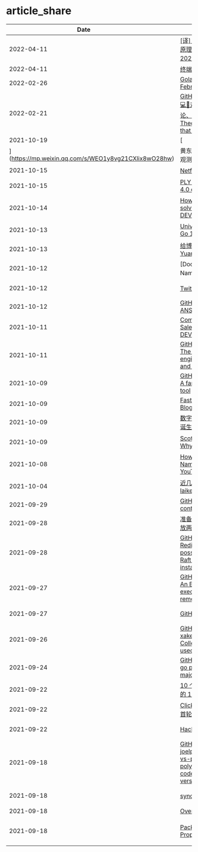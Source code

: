 # article_share

| Date &nbsp; &nbsp; &nbsp; &nbsp; &nbsp; |  Article   | Desc  |
| ---- |  ----  | ----  |
| 2022-04-11 | [[译] NAT 穿透是如何工作的：技术原理及企业级实践（Tailscale, 2020）](http://arthurchiao.art/blog/how-nat-traversal-works-zh/)  | [译] NAT 穿透是如何工作的：技术原理及企业级实践（Tailscale, 2020） |
| 2022-04-11 | [终端的困境与 Warp 的野心](https://2d2d.io/s2/warp/)  | 终端的困境与 Warp 的野心 |
| 2022-02-26 | [Golang Weekly Issue 401: February 25, 2022](https://golangweekly.com/issues/401)  | Golang Weekly 401 |
| 2022-02-21 | [GitHub - nusr/hacker-laws-zh: 💻📖对开发人员有用的定律、理论、原则和模式。(Laws, Theories, Principles and Patterns that developers will find useful.)](https://github.com/nusr/hacker-laws-zh)  | 对开发人员有用的定律、理论、原则和模式。(Laws, Theories, Principles and Patterns that developers will find useful.) |
| 2021-10-19 | [
](https://mp.weixin.qq.com/s/WEO1y8vg21CXlix8wO28hw)  | 黄东旭结合 tidb 的例子讲软件的可观测性和可交互性 |
| 2021-10-15 | [Netflix实用API设计(上)](https://xie.infoq.cn/article/9177627e96925ef1bd53ee01c?utm_source=rss&utm_medium=article)  | 在pb中使用FieldMask实现选择字段功能 |
| 2021-10-15 | [PLY (Python Lex-Yacc) — ply 4.0 documentation](https://ply.readthedocs.io/en/latest/ply.html)  | Python中Lex和Yacc的实现，挺有意思，不需要generate |
| 2021-10-14 | [How to improve your problem-solving (and analysis) skills - DEV Community](https://dev.to/30mp/how-to-improve-your-problem-solving-and-analysis-skills-4mfi)  | 如何提高分析问题和解决问题的技能 |
| 2021-10-13 | [Universal macOS binaries with Go 1.16 - DEV Community](https://dev.to/thewraven/universal-macos-binaries-with-go-1-16-3mm3)  | 使用 lipo 工具创建适用于 amd64 和 arm64 的通用的 go 二进制文件 |
| 2021-10-13 | [给博客文章自动生成分享图 - Yuanji's Blog](https://blog.gimo.me/posts/auto-generating-cover-for-post/)  | 自动生成包含文章信息的图片 |
| 2021-10-12 | [Docker基础技术：Linux Namespace（上） | 酷 壳 - CoolShell](https://coolshell.cn/articles/17010.html)  | Linux Namespace技术 |
| 2021-10-12 | [Twitch 收益排行榜](https://twitch.pages.dev/zh-CN/)  | 过去两年，在 twitch 上有近百位收入百万美元的UP主 |
| 2021-10-12 | [GitHub - wader/ansisvg: Convert ANSI output to SVG](https://github.com/wader/ansisvg)  | 将ANSI转成SVG |
| 2021-10-11 | [Composite Requests in Salesforce Are a Great Idea - DEV Community](https://dev.to/johnjvester/composite-requests-in-salesforce-are-a-great-idea-17lj)  | 在 salesforce 中使用请求合并功能，可以有效减少请求时间 |
| 2021-10-11 | [GitHub - goplus/gop: GoPlus - The Go+ language for engineering, STEM education, and data science](https://github.com/goplus/gop)  | 一个静态类型，完成兼容 go ，脚本语言风格的 Go+ 语言 |
| 2021-10-09 | [GitHub - louislam/uptime-kuma: A fancy self-hosted monitoring tool](https://github.com/louislam/uptime-kuma)  | 一款网站监控工具，支持生成 status 页面 |
| 2021-10-09 | [Faster time parsing · Phil Pearl's Blog](https://philpearl.github.io/post/perf_time/)  | Go 中更快的时间解析 |
| 2021-10-09 | [数字存储完全指南 01：储存设备的诞生与历史 - 少数派](https://sspai.com/post/68711)  | 存储介质的演变历史 |
| 2021-10-09 | [Scott Meyers - CPU Caches and Why You care on Vimeo](https://vimeo.com/97337258)  | 讲述什么是CPU缓存，以及你为什么要关心它 |
| 2021-10-08 | [How a DNS Server (Domain Name System) works. - YouTube](https://youtu.be/mpQZVYPuDGU)  | 6分钟视频讲述什么是dns，以及它是如何工作的 |
| 2021-10-04 | [近几年我在职场踩过的坑 - laike9m's blog](https://laike9m.com/blog/jin-ji-nian-wo-zai-zhi-chang-cai-guo-de-keng,143/)  | 笔者分享在 Google 工作过程中的一些职场感悟 |
| 2021-09-29 | [GitHub - containers/youki: A container runtime written in Rust](https://github.com/containers/youki)  | 一个用 rust 实现的容器运行时 |
| 2021-09-28 | [准备写一系列 SEO 相关的文章，先放两篇各位瞧瞧 - V2EX](https://www.v2ex.com/t/804977)  | V2ex上关于 SEO 的一篇指南文章 |
| 2021-09-28 | [GitHub - RedisLabs/redisraft: A Redis Module that make it possible to create a consistent Raft cluster from multiple Redis instances.](https://github.com/RedisLabs/redisraft)  | 一个实现了 Raft 共识算法的强一致性 Redis 集群方案 |
| 2021-09-27 | [GitHub - AhmadWaleed/chore: An Elegant and simple tool for executing common tasks on remote servers.](https://github.com/AhmadWaleed/chore)  | 一个 Go 写的远程命令执行器，可以用于部署服务 |
| 2021-09-27 | [GitHub - tom-doerr/zsh_codex](https://github.com/tom-doerr/zsh_codex)  | 使用 ZSH 插件在命令行中启用 OpenAI's powerful Codex AI 能力 |
| 2021-09-26 | [GitHub - xakep666/unusual_generics: Collection of unusual generics usecases in Go](https://github.com/xakep666/unusual_generics)  | Go Unusual Generics |
| 2021-09-24 | [GitHub - kardianos/service: Run go programs as a service on major platforms.](https://github.com/kardianos/service)  | 跨平台守护进程注册 |
| 2021-09-22 | [10 个角度分析软件工程师应该知道的 100 件事-InfoQ](https://www.infoq.cn/article/YTcVJ1qZ595B7CwpVfyK)  | rt |
| 2021-09-22 | [ClickHouse 宣布独立成立公司，首轮获 3 亿融资-InfoQ](https://www.infoq.cn/article/L15P1O5PDwNwZa1rZI7U)  | ClickHouse 宣布成立独立公司，成功的开源的终途是否即是独立公司 |
| 2021-09-22 | [HackerNews Readings](https://hacker-recommended-books.vercel.app/)  | 使用 NLP 和深度学习在 Hacker News 找出来的 40000 本推荐书籍 |
| 2021-09-18 | [GitHub - joelparkerhenderson/monorepo-vs-polyrepo: Monorepo vs. polyrepo: architecture for source code management (SCM) version control systems (VCS)](https://github.com/joelparkerhenderson/monorepo-vs-polyrepo)  | monorepo 和 polyrepo 两种组织项目的方式 |
| 2021-09-18 | [sync.mutex 源代码分析](https://colobu.com/2018/12/18/dive-into-sync-mutex/)  | go 中的 mutex 锁的详细实现，包括 cas 和锁竞争 |
| 2021-09-18 | [Overview - Gui with Gio](https://jonegil.github.io/gui-with-gio/)  | 使用 gio 制作 gui |
| 2021-09-18 | [Package Python Projects the Proper Way with Poetry](https://hackersandslackers.com/python-poetry-package-manager/)  | 2021年，应该用poetry管理python项目的依赖和打包项目(抛弃setup.py，requirements.txt，pipfile等) |
